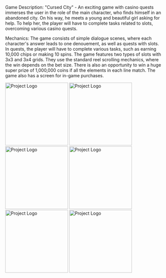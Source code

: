 Game Description: 
"Cursed City" - An exciting game with casino quests immerses the user in the role of the main character, who finds himself in an abandoned city. 
On his way, he meets a young and beautiful girl asking for help.
To help her, the player will have to complete tasks related to slots, overcoming various casino quests.
 
Mechanics: 
The game consists of simple dialogue scenes, where each character's answer leads to one denouement, as well as quests with slots. 
In quests, the player will have to complete various tasks, such as earning 10,000 chips or making 10 spins.
The game features two types of slots with 3x3 and 3x4 grids. 
They use the standard reel scrolling mechanics, where the win depends on the bet size. 
There is also an opportunity to win a huge super prize of 1,000,000 coins if all the elements in each line match.
The game also has a screen for in-game purchases.

[//]: # (![Project]&#40;./assets/images/main_background.png&#41;)
<img src="./assets/images/screen1.png.png" alt="Project Logo" width="200" />
<img src="./assets/images/screen2.png.png" alt="Project Logo" width="200" />
<img src="./assets/images/screen3.png.png" alt="Project Logo" width="200" />
<img src="./assets/images/screen4.png.png" alt="Project Logo" width="200" />
<img src="./assets/images/screen5.png.png" alt="Project Logo" width="200" />
<img src="./assets/images/screen6.png.png" alt="Project Logo" width="200" />